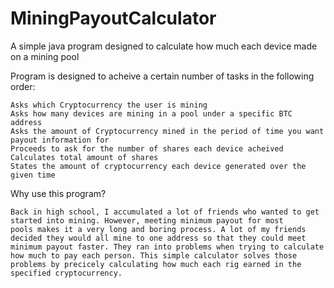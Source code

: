 # MiningPayoutCalculator
A simple java program designed to calculate how much each device made on a mining pool

Program is designed to acheive a certain number of tasks in the following order:

    Asks which Cryptocurrency the user is mining
    Asks how many devices are mining in a pool under a specific BTC address
    Asks the amount of Cryptocurrency mined in the period of time you want payout information for
    Proceeds to ask for the number of shares each device acheived
    Calculates total amount of shares
    States the amount of cryptocurrency each device generated over the given time
    
    
Why use this program?

    Back in high school, I accumulated a lot of friends who wanted to get started into mining. However, meeting minimum payout for most
    pools makes it a very long and boring process. A lot of my friends decided they would all mine to one address so that they could meet
    minimum payout faster. They ran into problems when trying to calculate how much to pay each person. This simple calculator solves those
    problems by precicely calculating how much each rig earned in the specified cryptocurrency.
